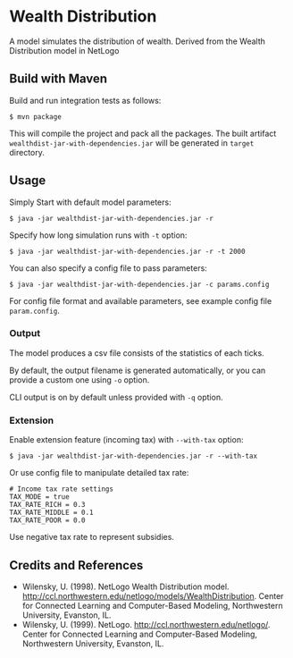 # Wealth Distribution

A model simulates the distribution of wealth. 
Derived from the Wealth Distribution model in NetLogo

## Build with Maven
Build and run integration tests as follows:

    $ mvn package

This will compile the project and pack all the packages. 
The built artifact `wealthdist-jar-with-dependencies.jar` will be generated in `target` directory.

## Usage
Simply Start with default model parameters:

    $ java -jar wealthdist-jar-with-dependencies.jar -r
    
Specify how long simulation runs with `-t` option:

    $ java -jar wealthdist-jar-with-dependencies.jar -r -t 2000
    
You can also specify a config file to pass parameters:

    $ java -jar wealthdist-jar-with-dependencies.jar -c params.config
    
For config file format and available parameters, see example config file `param.config`.

### Output
The model produces a csv file consists of the statistics of each ticks.

By default, the output filename is generated automatically, 
or you can provide a custom one using `-o` option.

CLI output is on by default unless provided with `-q` option.

### Extension

Enable extension feature (incoming tax) with `--with-tax` option:

    $ java -jar wealthdist-jar-with-dependencies.jar -r --with-tax
    
Or use config file to manipulate detailed tax rate:

    # Income tax rate settings
    TAX_MODE = true
    TAX_RATE_RICH = 0.3
    TAX_RATE_MIDDLE = 0.1
    TAX_RATE_POOR = 0.0
    
Use negative tax rate to represent subsidies.
    
## Credits and References

* Wilensky, U. (1998). NetLogo Wealth Distribution model. 
http://ccl.northwestern.edu/netlogo/models/WealthDistribution. 
Center for Connected Learning and Computer-Based Modeling, Northwestern University, Evanston, IL.
* Wilensky, U. (1999). NetLogo. http://ccl.northwestern.edu/netlogo/. 
Center for Connected Learning and Computer-Based Modeling, Northwestern University, Evanston, IL.
